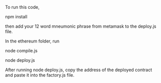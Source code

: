 To run this code, 

npm install

then add your 12 word mneumonic phrase from metamask to the deploy.js file.

In the ethereum folder, run 

node compile.js

node deploy.js

After running node deploy.js, copy the address of the deployed contract and paste it into the factory.js file. 





